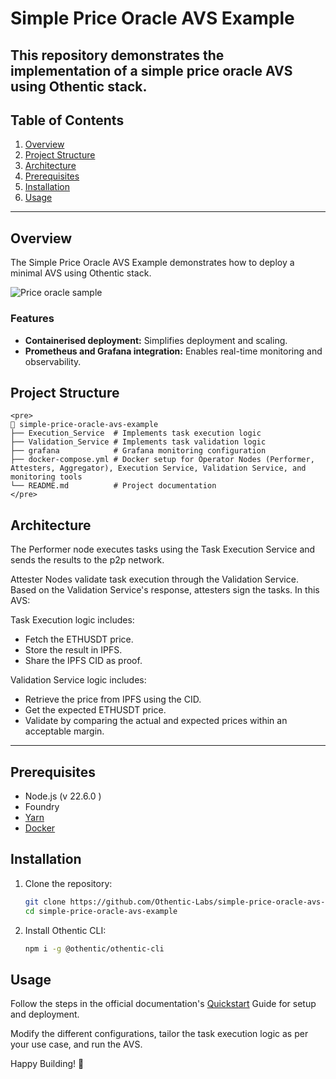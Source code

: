 # Simple Price Oracle AVS Example

This repository demonstrates the implementation of a simple price oracle AVS using Othentic stack.
---

## Table of Contents

1. [Overview](#overview)
2. [Project Structure](#project-structure)
3. [Architecture](#usage)
4. [Prerequisites](#prerequisites)
5. [Installation](#installation)
6. [Usage](#usage)

---

## Overview

The Simple Price Oracle AVS Example demonstrates how to deploy a minimal AVS using Othentic stack.


![Price oracle sample](https://github.com/user-attachments/assets/03d544eb-d9c3-44a7-9712-531220c94f7e)

### Features

- **Containerised deployment:** Simplifies deployment and scaling.
- **Prometheus and Grafana integration:** Enables real-time monitoring and observability.

## Project Structure

```mdx
<pre>
📂 simple-price-oracle-avs-example
├── Execution_Service  # Implements task execution logic
├── Validation_Service # Implements task validation logic
├── grafana            # Grafana monitoring configuration
├── docker-compose.yml # Docker setup for Operator Nodes (Performer, Attesters, Aggregator), Execution Service, Validation Service, and monitoring tools
└── README.md          # Project documentation
</pre>
```

## Architecture

The Performer node executes tasks using the Task Execution Service and sends the results to the p2p network.

Attester Nodes validate task execution through the Validation Service. Based on the Validation Service's response, attesters sign the tasks. In this AVS:

Task Execution logic includes:
- Fetch the ETHUSDT price.
- Store the result in IPFS.
- Share the IPFS CID as proof.

Validation Service logic includes:
- Retrieve the price from IPFS using the CID.
- Get the expected ETHUSDT price.
- Validate by comparing the actual and expected prices within an acceptable margin.
---

## Prerequisites

- Node.js (v 22.6.0 )
- Foundry
- [Yarn](https://yarnpkg.com/)
- [Docker](https://docs.docker.com/engine/install/)

## Installation

1. Clone the repository:

   ```bash
   git clone https://github.com/Othentic-Labs/simple-price-oracle-avs-example.git
   cd simple-price-oracle-avs-example
   ```

2. Install Othentic CLI:

   ```bash
   npm i -g @othentic/othentic-cli
   ```

## Usage

Follow the steps in the official documentation's [Quickstart](https://docs.othentic.xyz/main/avs-framework/quick-start#steps) Guide for setup and deployment.

Modify the different configurations, tailor the task execution logic as per your use case, and run the AVS.

Happy Building! 🚀

